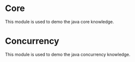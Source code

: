 # Core
This module is used to demo the java core knowledge.

# Concurrency
This module is used to demo the java concurrency knowledge.